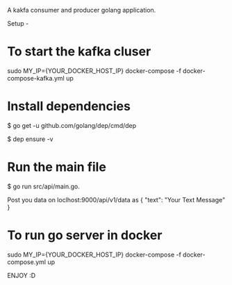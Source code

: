 A kakfa consumer and producer golang application.

Setup - 

# To start the kafka cluser
sudo MY_IP={YOUR_DOCKER_HOST_IP} docker-compose -f docker-compose-kafka.yml up

# Install dependencies
$ go get -u github.com/golang/dep/cmd/dep

$ dep ensure -v

# Run the main file
$ go run src/api/main.go.

Post you data on loclhost:9000/api/v1/data as { "text": "Your Text Message"  }

# To run go server in docker
sudo MY_IP={YOUR_DOCKER_HOST_IP} docker-compose -f docker-compose.yml up

ENJOY :D






